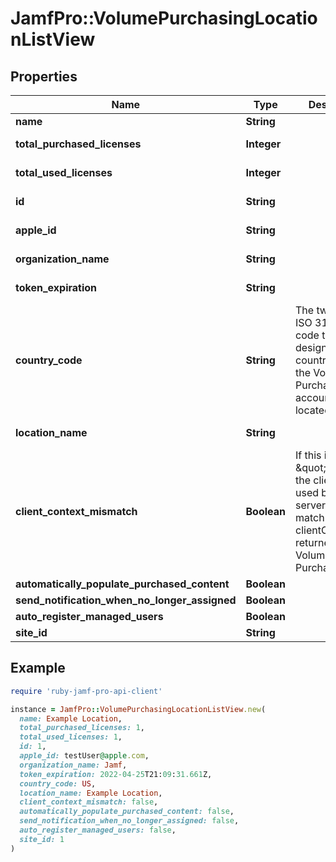 # JamfPro::VolumePurchasingLocationListView

## Properties

| Name | Type | Description | Notes |
| ---- | ---- | ----------- | ----- |
| **name** | **String** |  | [optional] |
| **total_purchased_licenses** | **Integer** |  | [optional][readonly] |
| **total_used_licenses** | **Integer** |  | [optional][readonly] |
| **id** | **String** |  | [optional][readonly] |
| **apple_id** | **String** |  | [optional][readonly] |
| **organization_name** | **String** |  | [optional][readonly] |
| **token_expiration** | **String** |  | [optional][readonly] |
| **country_code** | **String** | The two-letter ISO 3166-1 code that designates the country where the Volume Purchasing account is located. | [optional][readonly] |
| **location_name** | **String** |  | [optional][readonly] |
| **client_context_mismatch** | **Boolean** | If this is \&quot;true\&quot;, the clientContext used by this server does not match the clientContext returned by the Volume Purchasing API. | [optional][readonly] |
| **automatically_populate_purchased_content** | **Boolean** |  | [optional] |
| **send_notification_when_no_longer_assigned** | **Boolean** |  | [optional] |
| **auto_register_managed_users** | **Boolean** |  | [optional] |
| **site_id** | **String** |  | [optional] |

## Example

```ruby
require 'ruby-jamf-pro-api-client'

instance = JamfPro::VolumePurchasingLocationListView.new(
  name: Example Location,
  total_purchased_licenses: 1,
  total_used_licenses: 1,
  id: 1,
  apple_id: testUser@apple.com,
  organization_name: Jamf,
  token_expiration: 2022-04-25T21:09:31.661Z,
  country_code: US,
  location_name: Example Location,
  client_context_mismatch: false,
  automatically_populate_purchased_content: false,
  send_notification_when_no_longer_assigned: false,
  auto_register_managed_users: false,
  site_id: 1
)
```

